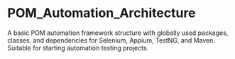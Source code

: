 # POM_Automation_Architecture
A basic POM automation framework structure with globally used packages, classes, and dependencies for Selenium, Appium, TestNG, and Maven. Suitable for starting automation testing projects.
